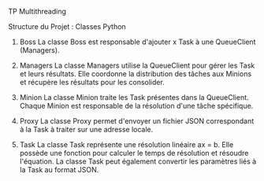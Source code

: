 TP Multithreading 

Structure du Projet : Classes Python
1. Boss
La classe Boss est responsable d'ajouter x Task à une QueueClient (Managers).

3. Managers
La classe Managers utilise la QueueClient pour gérer les Task et leurs résultats. Elle coordonne la distribution des tâches aux Minions et récupère les résultats pour les consolider.

3. Minion
La classe Minion traite les Task présentes dans la QueueClient. Chaque Minion est responsable de la résolution d'une tâche spécifique.

5. Proxy
La classe Proxy permet d'envoyer un fichier JSON correspondant à la Task à traiter sur une adresse locale.

5. Task
La classe Task représente une résolution linéaire ax = b. Elle possède une fonction pour calculer le temps de résolution et résoudre l'équation. La classe Task peut également convertir les paramètres liés à la Task au format JSON.
